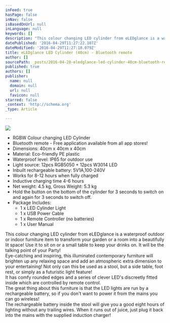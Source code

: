 ```yaml
---
inFeed: true
hasPage: false
inNav: false
isBasedOnUrl: null
inLanguage: null
keywords: []
description: "This colour changing LED cylinder from eLEDglance is a waterproof outdoor or indoor furniture item to transform your garden or a room into a beautifully lit space! Use it to sit on or a small table to keep your drinks on. It will be the talking point of your Party! Eye-catching and inspiring, this illuminated contemporary furniture will brighten up any relaxing space and add an atmospheric extra dimension to your entertaining! Not only can this be used as a stool, but a side table, foot rest, or simply as a futuristic light feature!  It has comfy rounded edges and a series of clever LED's discreetly fitted inside which are controlled by remote control. The great thing about this furniture is that the LED lights are run by a rechargeable battery, so if you don't want to power it from the mains you can go wireless!  The rechargeable battery inside the stool will give you a good eight hours of lighting without any trailing wires. When it runs out of juice, just plug it back into the mains with the supplied induction charger!"
datePublished: '2016-04-29T11:27:22.107Z'
dateModified: '2016-04-29T11:27:18.079Z'
title: eLEDglance LED Cylinder (40cm) - Bluetooth remote
author: []
sourcePath: _posts/2016-04-28-eledglance-led-cylinder-40cm-bluetooth-remote.md
published: true
authors: []
publisher:
  name: null
  domain: null
  url: null
  favicon: null
starred: false
_context: 'http://schema.org'
_type: Article

---
```

![](https://s3-us-west-2.amazonaws.com/the-grid-img/p/3b1be677122167a1614843f18a2cd4669aa7c1df.jpg)

* RGBW Colour changing LED Cylinder
* Bluetooth remote - Free application available from all app stores!
* Dimensions: 40cm x 40cm x 40cm
* Material: Eco-friendly PE plastic
* Waterproof level: IP65 for outdoor use
* Light source: 12pcs RGB5050 + 12pcs W3014 LED
* Inbuilt rechargeable battery: 5V1A,100-240V
* Works for 8-12 hours when fully charged
* Inductive charging time 4-6 hours
* Net weight: 4.5 kg, Gross Weight: 5.3 kg
* Hold the button on the bottom of the cylinder for 3 seconds to switch on and again for 3 seconds to switch off.
* Package Includes:
  * 1 x LED Cylinder Light
  * 1 x USB Power Cable
  * 1 x Remote Controller (no batteries)
  * 1 x User Manual

This colour changing LED cylinder from eLEDglance is a waterproof outdoor or indoor furniture item to transform your garden or a room into a beautifully lit space! Use it to sit on or a small table to keep your drinks on. It will be the talking point of your Party!  
Eye-catching and inspiring, this illuminated contemporary furniture will brighten up any relaxing space and add an atmospheric extra dimension to your entertaining! Not only can this be used as a stool, but a side table, foot rest, or simply as a futuristic light feature!   
It has comfy rounded edges and a series of clever LED's discreetly fitted inside which are controlled by remote control.  
The great thing about this furniture is that the LED lights are run by a rechargeable battery, so if you don't want to power it from the mains you can go wireless!   
The rechargeable battery inside the stool will give you a good eight hours of lighting without any trailing wires. When it runs out of juice, just plug it back into the mains with the supplied induction charger!